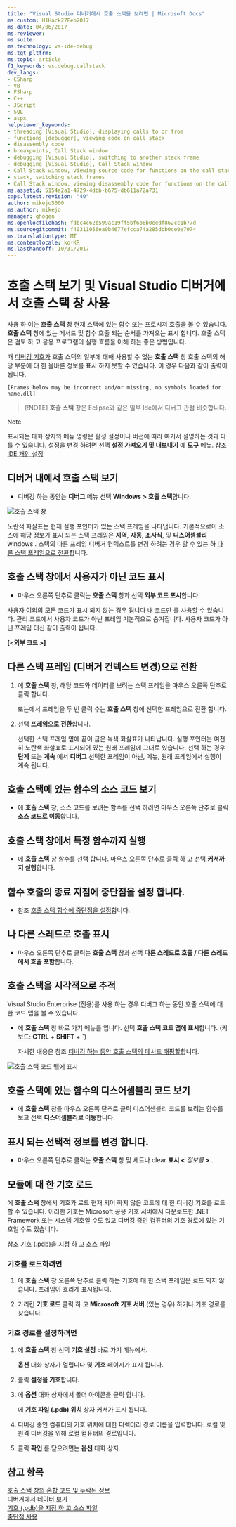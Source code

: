 ```yaml
---
title: "Visual Studio 디버거에서 호출 스택을 보려면 | Microsoft Docs"
ms.custom: H1Hack27Feb2017
ms.date: 04/06/2017
ms.reviewer: 
ms.suite: 
ms.technology: vs-ide-debug
ms.tgt_pltfrm: 
ms.topic: article
f1_keywords: vs.debug.callstack
dev_langs:
- CSharp
- VB
- FSharp
- C++
- JScript
- SQL
- aspx
helpviewer_keywords:
- threading [Visual Studio], displaying calls to or from
- functions [debugger], viewing code on call stack
- disassembly code
- breakpoints, Call Stack window
- debugging [Visual Studio], switching to another stack frame
- debugging [Visual Studio], Call Stack window
- Call Stack window, viewing source code for functions on the call stack
- stack, switching stack frames
- Call Stack window, viewing disassembly code for functions on the call stack
ms.assetid: 5154a2a1-4729-4dbb-b675-db611a72a731
caps.latest.revision: "40"
author: mikejo5000
ms.author: mikejo
manager: ghogen
ms.openlocfilehash: fdbc4c62b599ac19ff5bf6b6b0eedf862cc1b77d
ms.sourcegitcommit: f40311056ea0b4677efcca74a285dbb0ce0e7974
ms.translationtype: MT
ms.contentlocale: ko-KR
ms.lasthandoff: 10/31/2017
---
```

# <a name="view-the-call-stack-and-use-the-call-stack-window-in-the-visual-studio-debugger"></a>호출 스택 보기 및 Visual Studio 디버거에서 호출 스택 창 사용

사용 하 여는 **호출 스택** 창 현재 스택에 있는 함수 또는 프로시저 호출을 볼 수 있습니다. **호출 스택** 창에 있는 메서드 및 함수 호출 되는 순서를 가져오는 표시 합니다. 호출 스택은 검토 하 고 응용 프로그램의 실행 흐름을 이해 하는 좋은 방법입니다.
  
때 [디버깅 기호가](#bkmk_symbols) 호출 스택의 일부에 대해 사용할 수 없는 **호출 스택** 창 호출 스택의 해당 부분에 대 한 올바른 정보를 표시 하지 못할 수 있습니다. 이 경우 다음과 같이 출력이 됩니다.  
  
`[Frames below may be incorrect and/or missing, no symbols loaded for name.dll]`

>  [!NOTE]
> **호출 스택** 창은 Eclipse와 같은 일부 Ide에서 디버그 관점 비슷합니다. 

> [!NOTE]
>  표시되는 대화 상자와 메뉴 명령은 활성 설정이나 버전에 따라 여기서 설명하는 것과 다를 수 있습니다. 설정을 변경 하려면 선택 **설정 가져오기 및 내보내기** 에 **도구** 메뉴.  참조 [IDE 개인 설정](../ide/personalizing-the-visual-studio-ide.md)
  
## <a name="view-the-call-stack-while-in-the-debugger"></a>디버거 내에서 호출 스택 보기 
  
-   디버깅 하는 동안는 **디버그** 메뉴 선택 **Windows > 호출 스택**합니다.

 ![호출 스택 창](../debugger/media/dbg_basics_callstack_window.png "CallStackWindow")

노란색 화살표는 현재 실행 포인터가 있는 스택 프레임을 나타냅니다. 기본적으로이 소스에 해당 정보가 표시 되는 스택 프레임은 **지역**, **자동**, **조사식**, 및 **디스어셈블리** windows . 스택의 다른 프레임 디버거 컨텍스트를 변경 하려는 경우 할 수 있는 하 [다른 스택 프레임으로 전환](#bkmk_switch)합니다.   
  
## <a name="display-non-user-code-in-the-call-stack-window"></a>호출 스택 창에서 사용자가 아닌 코드 표시  
  
-   마우스 오른쪽 단추로 클릭는 **호출 스택** 창과 선택 **외부 코드 포시**합니다.

사용자 이외의 모든 코드가 표시 되지 않는 경우 됩니다 [내 코드만](../debugger/just-my-code.md) 를 사용할 수 있습니다. 관리 코드에서 사용자 코드가 아닌 프레임 기본적으로 숨겨집니다. 사용자 코드가 아닌 프레임 대신 같이 출력이 됩니다.  
  
**[\<외부 코드 >]**  
  
## <a name="bkmk_switch"></a>다른 스택 프레임 (디버거 컨텍스트 변경)으로 전환
  
1.  에 **호출 스택** 창, 해당 코드와 데이터를 보려는 스택 프레임을 마우스 오른쪽 단추로 클릭 합니다.

    또는에서 프레임을 두 번 클릭 수는 **호출 스택** 창에 선택한 프레임으로 전환 합니다. 
  
2.  선택 **프레임으로 전환**합니다.  
  
     선택한 스택 프레임 옆에 끝이 굽은 녹색 화살표가 나타납니다. 실행 포인터는 여전히 노란색 화살표로 표시되어 있는 원래 프레임에 그대로 있습니다. 선택 하는 경우 **단계** 또는 **계속** 에서 **디버그** 선택한 프레임이 아닌, 메뉴, 원래 프레임에서 실행이 계속 됩니다.  
  
## <a name="view-the-source-code-for-a-function-on-the-call-stack"></a>호출 스택에 있는 함수의 소스 코드 보기  
  
-   에 **호출 스택** 창, 소스 코드를 보려는 함수를 선택 하려면 마우스 오른쪽 단추로 클릭 **소스 코드로 이동**합니다.

## <a name="run-to-a-specific-function-from-the-call-stack-window"></a>호출 스택 창에서 특정 함수까지 실행  
  
-  에 **호출 스택** 창 함수를 선택 합니다. 마우스 오른쪽 단추로 클릭 하 고 선택 **커서까지 실행**합니다.  
  
## <a name="set-a-breakpoint-on-the-exit-point-of-a-function-call"></a>함수 호출의 종료 지점에 중단점을 설정 합니다.  
  
-   참조 [호출 스택 함수에 중단점을 설정](../debugger/using-breakpoints.md#BKMK_Set_a_breakpoint_in_the_call_stack_window)합니다.

## <a name="display-calls-to-or-from-another-thread"></a>나 다른 스레드로 호출 표시  
  
-   마우스 오른쪽 단추로 클릭는 **호출 스택** 창과 선택 **다른 스레드로 호출 / 다른 스레드에서 호출 포함**합니다.   
  
## <a name="visually-trace-the-call-stack"></a>호출 스택을 시각적으로 추적  

Visual Studio Enterprise (전용)를 사용 하는 경우 디버그 하는 동안 호출 스택에 대 한 코드 맵을 볼 수 있습니다.

- 에 **호출 스택** 창 바로 가기 메뉴를 엽니다. 선택 **호출 스택 코드 맵에 표시**합니다. (키보드: **CTRL** + **SHIFT** + **`**)  
  
    자세한 내용은 참조 [디버깅 하는 동안 호출 스택의 메서드 매핑할](../debugger/map-methods-on-the-call-stack-while-debugging-in-visual-studio.md)합니다.

![호출 스택 코드 맵에 표시](../debugger/media/dbg_basics_show_call_stack_on_code_map.gif "ShowCallStackOnCodeMap")
  
## <a name="view-the-disassembly-code-for-a-function-on-the-call-stack"></a>호출 스택에 있는 함수의 디스어셈블리 코드 보기  
  
-   에 **호출 스택** 창을 마우스 오른쪽 단추로 클릭 디스어셈블리 코드를 보려는 함수를 보고 선택 **디스어셈블리로 이동**합니다.    

## <a name="change-the-optional-information-displayed"></a>표시 되는 선택적 정보를 변경 합니다.  
  
-   마우스 오른쪽 단추로 클릭는 **호출 스택** 창 및 세트나 clear **표시 \<**  *정보를*  **>** .  
  
## <a name="bkmk_symbols"></a>모듈에 대 한 기호 로드
에 **호출 스택** 창에서 기호가 로드 현재 되어 하지 않은 코드에 대 한 디버깅 기호를 로드할 수 있습니다. 이러한 기호는 Microsoft 공용 기호 서버에서 다운로드한 .NET Framework 또는 시스템 기호일 수도 있고 디버깅 중인 컴퓨터의 기호 경로에 있는 기호일 수도 있습니다.  
  
참조 [기호 (.pdb)을 지정 하 고 소스 파일](../debugger/specify-symbol-dot-pdb-and-source-files-in-the-visual-studio-debugger.md)  
  
### <a name="to-load-symbols"></a>기호를 로드하려면  
  
1.  에 **호출 스택** 창 오른쪽 단추로 클릭 하는 기호에 대 한 스택 프레임은 로드 되지 않습니다. 프레임이 흐리게 표시됩니다.  
  
2.  가리킨 **기호 로드** 클릭 하 고 **Microsoft 기호 서버** (있는 경우) 하거나 기호 경로를 찾습니다.  
  
### <a name="to-set-the-symbol-path"></a>기호 경로를 설정하려면  
  
1.  에 **호출 스택** 창 선택 **기호 설정** 바로 가기 메뉴에서.  
  
     **옵션** 대화 상자가 열립니다 및 **기호** 페이지가 표시 됩니다.  
  
2.  클릭 **설정을 기호**합니다.  
  
3.  에 **옵션** 대화 상자에서 폴더 아이콘을 클릭 합니다.  
  
     에 **기호 파일 (.pdb) 위치** 상자 커서가 표시 됩니다.  
  
4.  디버깅 중인 컴퓨터의 기호 위치에 대한 디렉터리 경로 이름을 입력합니다. 로컬 및 원격 디버깅을 위해 로컬 컴퓨터의 경로입니다.
  
5.  클릭 **확인** 를 닫으려면는 **옵션** 대화 상자.  
  
## <a name="see-also"></a>참고 항목  
 [호출 스택 창의 혼합 코드 및 누락된 정보](../debugger/mixed-code-and-missing-information-in-the-call-stack-window.md)  
 [디버거에서 데이터 보기](../debugger/viewing-data-in-the-debugger.md)   
 [기호 (.pdb)을 지정 하 고 소스 파일](../debugger/specify-symbol-dot-pdb-and-source-files-in-the-visual-studio-debugger.md)   
 [중단점 사용](../debugger/using-breakpoints.md)